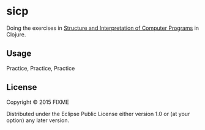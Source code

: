 # sicp

Doing the exercises in [Structure and Interpretation of Computer Programs](https://mitpress.mit.edu/sicp/) in Clojure.

## Usage

Practice, Practice, Practice

## License

Copyright © 2015 FIXME

Distributed under the Eclipse Public License either version 1.0 or (at
your option) any later version.
